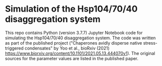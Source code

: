 # Simulation of the Hsp104/70/40 disaggregation system
This repo contains Python (version 3.7.7) Jupyter Notebook code for simulating the Hsp104/70/40 disaggregation system. The code was written as part of the published project ("Chaperones avidly disperse native stress-triggered condensates" by Yoo et al., bioRxiv (2021) https://www.biorxiv.org/content/10.1101/2021.05.13.444070v1). The original sources for the parameter values are listed in the published paper.


